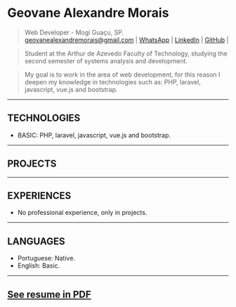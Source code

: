 # Geovane Alexandre Morais
> Web Developer - Mogi Guaçu, SP. \
> [geovanealexandremorais@gmail.com](mailto:geovanealexandremorais@gmail.com)
| [WhatsApp](https://api.whatsapp.com/send?phone=5519991784852)
| [LinkedIn](https://www.linkedin.com/in/geovane-alexandre-morais-b901561a5/)
| [GitHub](https://github.com/geovane-morais) |

> Student at the Arthur de Azevedo Faculty of Technology, studying the second semester of systems analysis and development.

> My goal is to work in the area of ​​web development, for this reason I deepen my knowledge in technologies such as: PHP, laravel, javascript, vue.js and bootstrap.
-----

## TECHNOLOGIES
- BASIC: PHP, laravel, javascript, vue.js and bootstrap.
-----

## PROJECTS
-----

## EXPERIENCES
- No professional experience, only in projects.
-----

## LANGUAGES
- Portuguese: Native.
- English: Basic.
-----

## [See resume in PDF](/docs/GeovaneMorais.pdf)
